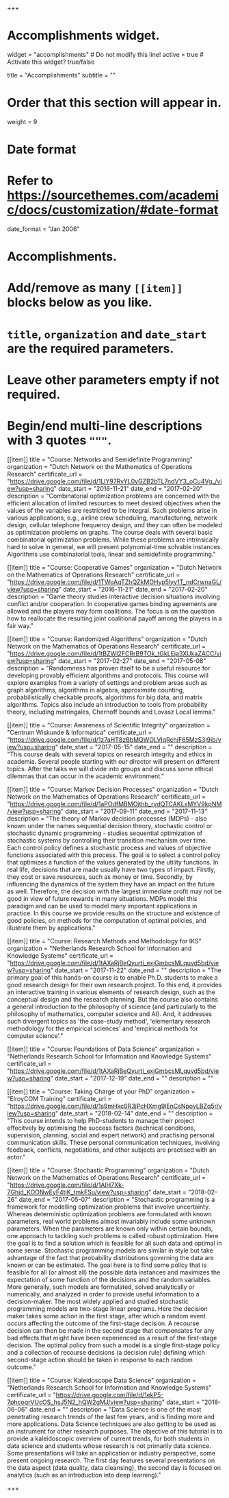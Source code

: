 +++
# Accomplishments widget.
widget = "accomplishments"  # Do not modify this line!
active = true  # Activate this widget? true/false

title = "Accomplish&shy;ments"
subtitle = ""

# Order that this section will appear in.
weight = 9

# Date format
#   Refer to https://sourcethemes.com/academic/docs/customization/#date-format
date_format = "Jan 2006"

# Accomplishments.
#   Add/remove as many `[[item]]` blocks below as you like.
#   `title`, `organization` and `date_start` are the required parameters.
#   Leave other parameters empty if not required.
#   Begin/end multi-line descriptions with 3 quotes `"""`.

[[item]]
  title = "Course: Networks and Semidefinite Programming"
  organization = "Dutch Network on the Mathematics of Operations Research"
  certificate_url = "https://drive.google.com/file/d/1LlY97RvYL0yGZB2bTL7ndVY3_oCu4Vg_/view?usp=sharing"
  date_start = "2016-11-21"
  date_end = "2017-02-20"
  description = "Combinatorial optimization problems are concerned with the efficient allocation of limited resources to meet desired objectives when the values of the variables are restricted to be integral. Such problems arise in various applications, e.g., airline crew scheduling, manufacturing, network design, cellular telephone frequency design, and they can often be modeled as optimization problems on graphs. The course deals with several basic combinatorial optimization problems. While these problems are intrinsically hard to solve in general, we will present polynomial-time solvable instances. Algorithms use combinatorial tools, linear and semidefinite programming."
  
[[item]]
  title = "Course: Cooperative Games"
  organization = "Dutch Network on the Mathematics of Operations Research"
  certificate_url = "https://drive.google.com/file/d/1TWoAqTZhQZkMOHyp5lyy1T_ndCrwnaGL/view?usp=sharing"
  date_start = "2016-11-21"
  date_end = "2017-02-20"
  description = "Game theory studies interactive decision situations involving conflict and/or cooperation. In cooperative games binding agreements are allowed and the players may form coalitions. The focus is on the question how to reallocate the resulting joint coalitional payoff among the players in a fair way."
  
[[item]]
  title = "Course: Randomized Algorithms"
  organization = "Dutch Network on the Mathematics of Operations Research"
  certificate_url = "https://drive.google.com/file/d/1tBZWI2FCRrB9TOk_tGkLEja3XUkaZACC/view?usp=sharing"
  date_start = "2017-02-27"
  date_end = "2017-05-08"
  description = "Randomness has proven itself to be a useful resource for developing provably efficient algorithms and protocols. This course will explore examples from a variety of settings and problem areas such as graph algorithms, algorithms in algebra, approximate counting, probabilistically checkable proofs, algorithms for big data, and matrix algorithms. Topics also include an introduction to tools from probability theory, including matringales, Chernoff bounds and Lovasz Local lemma."
  
[[item]]
  title = "Course: Awareness of Scientific Integrity"
  organization = "Centrum Wiskunde & Informatica"
  certificate_url = "https://drive.google.com/file/d/1z7aHT8zBbMQWOLVIqRchjF65MzS3j9ib/view?usp=sharing"
  date_start = "2017-05-15"
  date_end = ""
  description = "This course deals with several topics on research integrity and ethics in academia. Several people starting with our director will present on different topics. After the talks we will divide into groups and discuss some ethical dilemmas that can occur in the academic environment."
  
[[item]]
  title = "Course: Markov Decision Processes"
  organization = "Dutch Network on the Mathematics of Operations Research"
  certificate_url = "https://drive.google.com/file/d/1aPOdfMBMOjthb_rvdQTCAKLxMYV9kpNM/view?usp=sharing"
  date_start = "2017-09-11"
  date_end = "2017-11-13"
  description = "The theory of Markov decision processes (MDPs) - also known under the names sequential decision theory, stochastic control or stochastic dynamic programming - studies sequential optimization of stochastic systems by controlling their transition mechanism over time. Each control policy defines a stochastic process and values of objective functions associated with this process. The goal is to select a control policy that optimizes a function of the values generated by the utility functions. In real life, decisions that are made usually have two types of impact. Firstly, they cost or save resources, such as money or time. Secondly, by influencing the dynamics of the system they have an impact on the future as well. Therefore, the decision with the largest immediate profit may not be good in view of future rewards in many situations. MDPs model this paradigm and can be used to model many important applications in practice. In this course we provide results on the structure and existence of good policies, on methods for the computation of optimal policies, and illustrate them by applications."
  
[[item]]
  title = "Course: Research Methods and Methodology for IKS"
  organization = "Netherlands Research School for Information and Knowledge Systems"
  certificate_url = "https://drive.google.com/file/d/1tAXaRjBeQyurti_exjGmbcsMLquvd5bd/view?usp=sharing"
  date_start = "2017-11-22"
  date_end = ""
  description = "The primary goal of this hands-on course is to enable Ph.D. students to make a good research design for their own research project. To this end, it provides an interactive training in various elements of research design, such as the conceptual design and the research planning. But the course also contains a general introduction to the philosophy of science (and particularly to the philosophy of mathematics, computer science and AI). And, it addresses such divergent topics as 'the case-study method', 'elementary research methodology for the empirical sciences' and 'empirical methods for computer science'."

[[item]]
  title = "Course: Foundations of Data Science"
  organization = "Netherlands Research School for Information and Knowledge Systems"
  certificate_url = "https://drive.google.com/file/d/1tAXaRjBeQyurti_exjGmbcsMLquvd5bd/view?usp=sharing"
  date_start = "2017-12-19"
  date_end = ""
  description = ""
  
[[item]]
  title = "Course: Taking Charge of your PhD"
  organization = "ElroyCOM Training"
  certificate_url = "https://drive.google.com/file/d/1s9mHkc0R3jPcHXmg9lEnCsNpoyLBZq5r/view?usp=sharing"
  date_start = "2018-02-14"
  date_end = ""
  description = "This course intends to help PhD-students to manage their project effecitvely by optimising the success factors (technical conditions, supervision, planning, social and expert network) and practising personal communication skills. These personal communication techniques, involving feedback, conflicts, negotiations, and other subjects are practised with an actor."

[[item]]
  title = "Course: Stochastic Programming"
  organization = "Dutch Network on the Mathematics of Operations Research"
  certificate_url = "https://drive.google.com/file/d/1AIH7Xk-7Ghjd_KOONwEyF4tjK_tmkFSu/view?usp=sharing"
  date_start = "2018-02-26"
  date_end = "2017-05-07"
  description = "Stochastic programming is a framework for modelling optimization problems that involve uncertainty. Whereas deterministic optimization problems are formulated with known parameters, real world problems almost invariably include some unknown parameters. When the parameters are known only within certain bounds, one approach to tackling such problems is called robust optimization. Here the goal is to find a solution which is feasible for all such data and optimal in some sense. Stochastic programming models are similar in style but take advantage of the fact that probability distributions governing the data are known or can be estimated. The goal here is to find some policy that is feasible for all (or almost all) the possible data instances and maximizes the expectation of some function of the decisions and the random variables. More generally, such models are formulated, solved analytically or numerically, and analyzed in order to provide useful information to a decision-maker. The most widely applied and studied stochastic programming models are two-stage linear programs. Here the decision maker takes some action in the first stage, after which a random event occurs affecting the outcome of the first-stage decision. A recourse decision can then be made in the second stage that compensates for any bad effects that might have been experienced as a result of the first-stage decision. The optimal policy from such a model is a single first-stage policy and a collection of recourse decisions (a decision rule) defining which second-stage action should be taken in response to each random outcome."

[[item]]
  title = "Course: Kaleidoscope Data Science"
  organization = "Netherlands Research School for Information and Knowledge Systems"
  certificate_url = "https://drive.google.com/file/d/1ekP5-7phcoqrVUcOS_hsJ5N2_hQW2gMJ/view?usp=sharing"
  date_start = "2018-06-06"
  date_end = ""
  description = "Data Science is one of the most penetrating research trends of the last few years, and is finding more and more applications. Data Science techniques are also getting to be used as an instrument for other research purposes. The objective of this tutorial is to provide a kaleidoscopic overview of current trends, for both students in data science and students whose research is not primarily data science. Some presentations will take an application or industry perspective, some present ongoing research. The first day features several presentations on the data aspect (data quality, data cleansing), the second day is focused on analytics (such as an introduction into deep learning)."
  

  
+++
